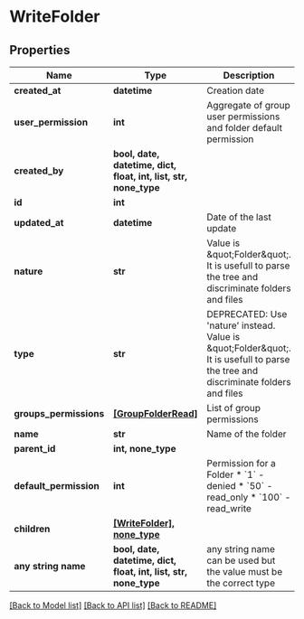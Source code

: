 # WriteFolder


## Properties
Name | Type | Description | Notes
------------ | ------------- | ------------- | -------------
**created_at** | **datetime** | Creation date | [readonly] 
**user_permission** | **int** | Aggregate of group user permissions and folder default permission | [readonly] 
**created_by** | **bool, date, datetime, dict, float, int, list, str, none_type** |  | [readonly] 
**id** | **int** |  | [readonly] 
**updated_at** | **datetime** | Date of the last update | [readonly] 
**nature** | **str** | Value is \&quot;Folder\&quot;. It is usefull to parse the tree and discriminate folders and files | [readonly] 
**type** | **str** | DEPRECATED: Use &#39;nature&#39; instead. Value is \&quot;Folder\&quot;. It is usefull to parse the tree and discriminate folders and files | [readonly] 
**groups_permissions** | [**[GroupFolderRead]**](GroupFolderRead.md) | List of group permissions | [readonly] 
**name** | **str** | Name of the folder | 
**parent_id** | **int, none_type** |  | [optional] 
**default_permission** | **int** | Permission for a Folder  * &#x60;1&#x60; - denied * &#x60;50&#x60; - read_only * &#x60;100&#x60; - read_write | [optional] 
**children** | [**[WriteFolder], none_type**](WriteFolder.md) |  | [optional] 
**any string name** | **bool, date, datetime, dict, float, int, list, str, none_type** | any string name can be used but the value must be the correct type | [optional]

[[Back to Model list]](../README.md#documentation-for-models) [[Back to API list]](../README.md#documentation-for-api-endpoints) [[Back to README]](../README.md)


